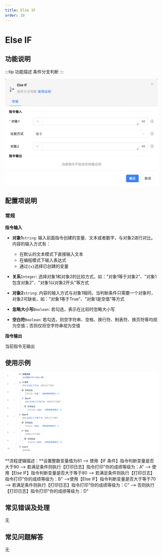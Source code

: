 ```yaml
---
title: Else IF
order: 10
---
```


# Else IF

## 功能说明

:::tip 功能描述
条件分支判断
:::

![Else IF](../../assets/Else%20IF_command.png)

## 配置项说明

### 常规

**指令输入**

- **对象1**`string`: 输入前面指令创建的变量、文本或者数字，与对象2进行对比。内容的输入方式有：
  - 在默认的文本模式下直接输入文本
  - 在编程模式下输入表达式
  - 通过`{x}`选择已创建的变量
- **关系**`Integer`: 选择对象1和对象2的比较方式，如："对象1等于对象2"、"对象1包含对象2"、"对象1以对象2开头"等方式

- **对象2**`string`: 内容的输入方式与对象1相同，当判断条件只需要一个对象时，对象2可缺省，如："对象1等于True"、"对象1是空值"等方式

- **忽略大小写**`Boolean`: 若勾选，表示在比较时忽略大小写

- **空白符**`Boolean`: 若勾选，则空字符串、空格、换行符、制表符、换页符等均视为空值；否则仅将空字符串视为空值


**指令输出**

当前指令无输出

## 使用示例

![image-20250227153138071](../../assets/image-20250227153138071.png)

**流程逻辑描述：**设置整数变量值为81 --> 使用【IF 条件】指令判断变量是否大于90 --> 若满足条件则执行【打印日志】指令打印"你的成绩等级为：A" --> 使用【Else IF】指令判断变量是否大于等于80 --> 若满足条件则执行【打印日志】指令打印"你的成绩等级为：B" -->使用【Else IF】指令判断变量是否大于等于70 --> 若满足条件则执行【打印日志】指令打印"你的成绩等级为：C" --> 否则执行【打印日志】指令打印"你的成绩等级为：D"

## 常见错误及处理

无

## 常见问题解答

无

